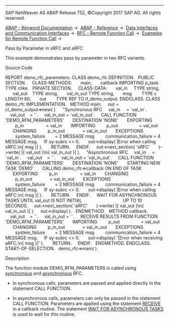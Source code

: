   

* * *

SAP NetWeaver AS ABAP Release 752, ©Copyright 2017 SAP AG. All rights reserved.

[ABAP - Keyword Documentation](https://help.sap.com/doc/abapdocu_752_index_htm/7.52/en-US/abenabap.htm) →  [ABAP - Reference](https://help.sap.com/doc/abapdocu_752_index_htm/7.52/en-US/abenabap_reference.htm) →  [Data Interfaces and Communication Interfaces](https://help.sap.com/doc/abapdocu_752_index_htm/7.52/en-US/abenabap_data_communication.htm) →  [RFC - Remote Function Call](https://help.sap.com/doc/abapdocu_752_index_htm/7.52/en-US/abenrfc.htm) →  [Examples for Remote Function Call](https://help.sap.com/doc/abapdocu_752_index_htm/7.52/en-US/abenrfc_abexas.htm) → 

Pass by Parameter in sRFC and aRFC

This example demonstrates pass by parameter in two RFC variants.

Source Code

REPORT demo\_rfc\_parameters.
CLASS demo\_rfc DEFINITION.
  PUBLIC SECTION.
    CLASS-METHODS:
      main,
      callback IMPORTING p\_task TYPE clike.
  PRIVATE SECTION.
    CLASS-DATA:
      val\_in     TYPE string,
      val\_out    TYPE string,
      val\_in\_out TYPE string,
      msg        TYPE c LENGTH 80,
      out        TYPE REF TO if\_demo\_output.
ENDCLASS.
CLASS demo\_rfc IMPLEMENTATION.
  METHOD main.
    out = cl\_demo\_output=>new( ).
    "Synchronous RFC
    val\_in     = \`val\_in\`.
    val\_out    = \`\`.
    val\_in\_out = \`val\_in\_out\`.
    CALL FUNCTION 'DEMO\_RFM\_PARAMETERS'
      DESTINATION 'NONE'
      EXPORTING
        p\_in                  = val\_in
      IMPORTING
        p\_out                 = val\_out
      CHANGING
        p\_in\_out              = val\_in\_out
      EXCEPTIONS
        system\_failure        = 2 MESSAGE msg
        communication\_failure = 4 MESSAGE msg.
    IF sy-subrc <> 0.
      out->display( |Error when calling sRFC.\\n{ msg }| ).
      RETURN.
    ENDIF.
    out->next\_section( 'sRFC'
      )->write( |{ val\_out }\\n{ val\_in\_out }| ).
    "Asynchronous RFC
    val\_in     = \`val\_in\`.
    val\_out    = \`\`.
    val\_in\_out = \`val\_in\_out\`.
    CALL FUNCTION 'DEMO\_RFM\_PARAMETERS'
      DESTINATION 'NONE'
      STARTING NEW TASK 'DEMO'
      CALLING demo\_rfc=>callback ON END OF TASK
      EXPORTING
        p\_in                  = val\_in
      CHANGING
        p\_in\_out              = val\_in\_out
      EXCEPTIONS
        system\_failure        = 2 MESSAGE msg
        communication\_failure = 4 MESSAGE msg.
    IF sy-subrc <> 0.
      out->display( |Error when calling aRFC.\\n{ msg }| ).
      RETURN.
    ENDIF.
    WAIT FOR ASYNCHRONOUS TASKS UNTIL val\_out IS NOT INITIAL
                                UP TO 10 SECONDS.
    out->next\_section( 'aRFC'
      )->write( |{ val\_out }\\n{ val\_in\_out }| ).
    out->display( ).
  ENDMETHOD.
  METHOD callback.
    val\_out    = \`\`.
    val\_in\_out = \`\`.
    RECEIVE RESULTS FROM FUNCTION 'DEMO\_RFM\_PARAMETERS'
      IMPORTING
        p\_out                 = val\_out
      CHANGING
        p\_in\_out              = val\_in\_out
      EXCEPTIONS
        system\_failure        = 2 MESSAGE msg
        communication\_failure = 4 MESSAGE msg.
    IF sy-subrc <> 0.
      out->display( '|Error when receiving aRFC.\\n{ msg }|' ).
      RETURN.
    ENDIF.
  ENDMETHOD.
ENDCLASS.
START-OF-SELECTION.
  demo\_rfc=>main( ).

Description

The function module DEMO\_RFM\_PARAMETERS is called using [synchronous](https://help.sap.com/doc/abapdocu_752_index_htm/7.52/en-US/abapcall_function_destination.htm) and [asynchronous](https://help.sap.com/doc/abapdocu_752_index_htm/7.52/en-US/abapcall_function_starting.htm) RFC.

-   In synchronous calls, parameters are passed and applied directly in the statement CALL FUNCTION.

-   In asynchronous calls, parameters can only be passed in the statement CALL FUNCTION. Parameters are applied using the statement [RECEIVE](https://help.sap.com/doc/abapdocu_752_index_htm/7.52/en-US/abapreceive.htm) in a callback routine. The statement [WAIT FOR ASYNCHRONOUS TASKS](https://help.sap.com/doc/abapdocu_752_index_htm/7.52/en-US/abapwait_until.htm) is used to wait for this routine.